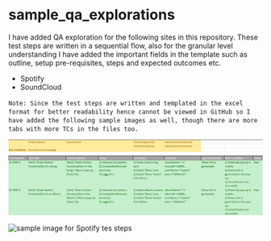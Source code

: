 # sample_qa_explorations
I have added QA exploration for the following sites in this repository. These test steps are written in a sequential flow, also for the granular level understanding I have added the important fields in the template such as outline, setup pre-requisites, steps and expected outcomes etc. 
- Spotify
- SoundCloud

`Note: Since the test steps are written and templated in the excel format for better readability hence cannot be viewed in GitHub so I have added the following sample images as well, though there are more tabs with more TCs in the files too.  `

![sample image for soundcloud tes steps](images\soundcloud_sample1.png)

![sample image for Spotify tes steps](sample_qa_explorations\images\spotify_sample1.png)

